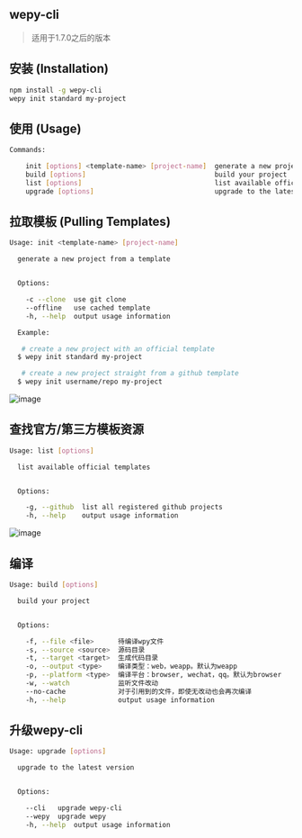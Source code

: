 ## wepy-cli

> 适用于1.7.0之后的版本

## 安装 (Installation)

``` bash
npm install -g wepy-cli
wepy init standard my-project
```
## 使用 (Usage)

```bash
Commands:

    init [options] <template-name> [project-name]  generate a new project from a template
    build [options]                                build your project
    list [options]                                 list available official templates
    upgrade [options]                              upgrade to the latest version

```

## 拉取模板 (Pulling Templates)

```bash
Usage: init <template-name> [project-name]

  generate a new project from a template


  Options:

    -c --clone  use git clone
    --offline   use cached template
    -h, --help  output usage information

  Example:

   # create a new project with an official template
  $ wepy init standard my-project

   # create a new project straight from a github template
  $ wepy init username/repo my-project
```
![image](https://user-images.githubusercontent.com/16918885/36104960-64ac836e-104e-11e8-84de-c52f0a961464.png)

## 查找官方/第三方模板资源

``` bash
Usage: list [options]

  list available official templates


  Options:

    -g, --github  list all registered github projects
    -h, --help    output usage information
```

![image](https://user-images.githubusercontent.com/16918885/36105399-6efda388-104f-11e8-86a0-c659c9f1e595.png)

## 编译

```bash
Usage: build [options]

  build your project


  Options:

    -f, --file <file>      待编译wpy文件
    -s, --source <source>  源码目录
    -t, --target <target>  生成代码目录
    -o, --output <type>    编译类型：web，weapp。默认为weapp
    -p, --platform <type>  编译平台：browser, wechat，qq。默认为browser
    -w, --watch            监听文件改动
    --no-cache             对于引用到的文件，即使无改动也会再次编译
    -h, --help             output usage information
```

## 升级wepy-cli

``` bash
Usage: upgrade [options]

  upgrade to the latest version


  Options:

    --cli   upgrade wepy-cli
    --wepy  upgrade wepy
    -h, --help  output usage information
```